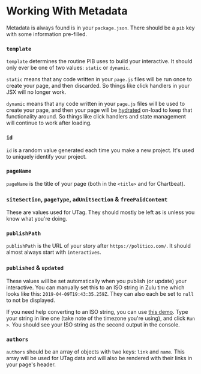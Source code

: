 # Working With Metadata

Metadata is always found is in your `package.json`. There should be a `pib` key with some information pre-filled.

### `template`

`template` determines the routine PIB uses to build your interactive. It should only ever be one of two values: `static` or `dynamic`.

`static` means that any code written in your `page.js` files will be run once to create your page, and then discarded. So things like click handlers in your JSX will no longer work.

`dynamic` means that any code written in your `page.js` files will be used to create your page, and then your page will be [hydrated](https://reactjs.org/docs/react-dom.html#hydrate) on-load to keep that functionality around. So things like click handlers and state management will continue to work after loading.

### `id`

`id` is a random value generated each time you make a new project. It's used to uniquely identify your project.

### `pageName`

`pageName` is the title of your page (both in the `<title>` and for Chartbeat).


### `siteSection`, `pageType`, `adUnitSection` & `freePaidContent`

These are values used for UTag. They should mostly be left as is unless you know what you're doing.

### `publishPath`

`publishPath` is the URL of your story after `https://politico.com/`. It should almost always start with `interactives`.

### `published` & `updated`
These values will be set automatically when you publish (or update) your interactive. You can manually set this to an ISO string in Zulu time which looks like this: `2019-04-09T19:43:35.259Z`. They can also each be set to `null` to not be displayed.

If you need help converting to an ISO string, you can use [this demo](https://developer.mozilla.org/en-US/docs/Web/JavaScript/Reference/Global_Objects/Date/toISOString). Type your string in line one (take note of the timezone you're using), and click `Run >`. You should see your ISO string as the second output in the console.

### `authors`
`authors` should be an array of objects with two keys: `link` and `name`. This array will be used for UTag data and will also be rendered with their links in your page's header.
